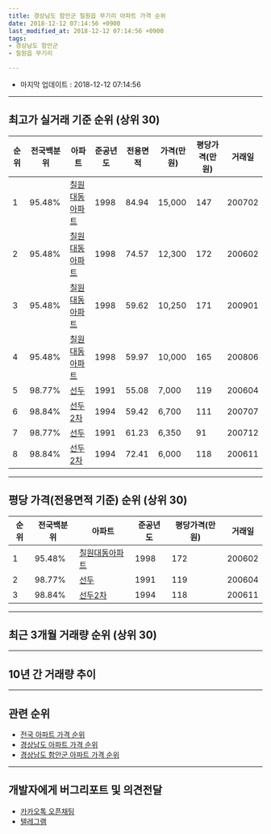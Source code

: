 ```yaml
---
title: 경상남도 함안군 칠원읍 무기리 아파트 가격 순위
date: 2018-12-12 07:14:56 +0900
last_modified_at: 2018-12-12 07:14:56 +0900
tags:
- 경상남도 함안군
- 칠원읍 무기리

---
```


* 마지막 업데이트 : 2018-12-12 07:14:56

---

## 최고가 실거래 기준 순위 (상위 30)


|순위|전국백분위|아파트|준공년도|전용면적|가격(만원)|평당가격(만원)|거래일|
|---|---|---|---|---|---|---|---|
|1|95.48%|[칠원대동아파트](https://search.naver.com/search.naver?query=%EA%B2%BD%EC%83%81%EB%82%A8%EB%8F%84+%ED%95%A8%EC%95%88%EA%B5%B0+%EC%B9%A0%EC%9B%90%EC%9D%8D+%EB%AC%B4%EA%B8%B0%EB%A6%AC+%EC%B9%A0%EC%9B%90%EB%8C%80%EB%8F%99%EC%95%84%ED%8C%8C%ED%8A%B8)|1998|84.94|15,000|147|200702|
|2|95.48%|[칠원대동아파트](https://search.naver.com/search.naver?query=%EA%B2%BD%EC%83%81%EB%82%A8%EB%8F%84+%ED%95%A8%EC%95%88%EA%B5%B0+%EC%B9%A0%EC%9B%90%EC%9D%8D+%EB%AC%B4%EA%B8%B0%EB%A6%AC+%EC%B9%A0%EC%9B%90%EB%8C%80%EB%8F%99%EC%95%84%ED%8C%8C%ED%8A%B8)|1998|74.57|12,300|172|200602|
|3|95.48%|[칠원대동아파트](https://search.naver.com/search.naver?query=%EA%B2%BD%EC%83%81%EB%82%A8%EB%8F%84+%ED%95%A8%EC%95%88%EA%B5%B0+%EC%B9%A0%EC%9B%90%EC%9D%8D+%EB%AC%B4%EA%B8%B0%EB%A6%AC+%EC%B9%A0%EC%9B%90%EB%8C%80%EB%8F%99%EC%95%84%ED%8C%8C%ED%8A%B8)|1998|59.62|10,250|171|200901|
|4|95.48%|[칠원대동아파트](https://search.naver.com/search.naver?query=%EA%B2%BD%EC%83%81%EB%82%A8%EB%8F%84+%ED%95%A8%EC%95%88%EA%B5%B0+%EC%B9%A0%EC%9B%90%EC%9D%8D+%EB%AC%B4%EA%B8%B0%EB%A6%AC+%EC%B9%A0%EC%9B%90%EB%8C%80%EB%8F%99%EC%95%84%ED%8C%8C%ED%8A%B8)|1998|59.97|10,000|165|200806|
|5|98.77%|[선두](https://search.naver.com/search.naver?query=%EA%B2%BD%EC%83%81%EB%82%A8%EB%8F%84+%ED%95%A8%EC%95%88%EA%B5%B0+%EC%B9%A0%EC%9B%90%EC%9D%8D+%EB%AC%B4%EA%B8%B0%EB%A6%AC+%EC%84%A0%EB%91%90)|1991|55.08|7,000|119|200604|
|6|98.84%|[선두2차](https://search.naver.com/search.naver?query=%EA%B2%BD%EC%83%81%EB%82%A8%EB%8F%84+%ED%95%A8%EC%95%88%EA%B5%B0+%EC%B9%A0%EC%9B%90%EC%9D%8D+%EB%AC%B4%EA%B8%B0%EB%A6%AC+%EC%84%A0%EB%91%902%EC%B0%A8)|1994|59.42|6,700|111|200707|
|7|98.77%|[선두](https://search.naver.com/search.naver?query=%EA%B2%BD%EC%83%81%EB%82%A8%EB%8F%84+%ED%95%A8%EC%95%88%EA%B5%B0+%EC%B9%A0%EC%9B%90%EC%9D%8D+%EB%AC%B4%EA%B8%B0%EB%A6%AC+%EC%84%A0%EB%91%90)|1991|61.23|6,350|91|200712|
|8|98.84%|[선두2차](https://search.naver.com/search.naver?query=%EA%B2%BD%EC%83%81%EB%82%A8%EB%8F%84+%ED%95%A8%EC%95%88%EA%B5%B0+%EC%B9%A0%EC%9B%90%EC%9D%8D+%EB%AC%B4%EA%B8%B0%EB%A6%AC+%EC%84%A0%EB%91%902%EC%B0%A8)|1994|72.41|6,000|118|200611|


---

## 평당 가격(전용면적 기준) 순위 (상위 30)


|순위|전국백분위|아파트|준공년도|평당가격(만원)|거래일|
|---|---|---|---|---|---|
|1|95.48%|[칠원대동아파트](https://search.naver.com/search.naver?query=%EA%B2%BD%EC%83%81%EB%82%A8%EB%8F%84+%ED%95%A8%EC%95%88%EA%B5%B0+%EC%B9%A0%EC%9B%90%EC%9D%8D+%EB%AC%B4%EA%B8%B0%EB%A6%AC+%EC%B9%A0%EC%9B%90%EB%8C%80%EB%8F%99%EC%95%84%ED%8C%8C%ED%8A%B8)|1998|172|200602|
|2|98.77%|[선두](https://search.naver.com/search.naver?query=%EA%B2%BD%EC%83%81%EB%82%A8%EB%8F%84+%ED%95%A8%EC%95%88%EA%B5%B0+%EC%B9%A0%EC%9B%90%EC%9D%8D+%EB%AC%B4%EA%B8%B0%EB%A6%AC+%EC%84%A0%EB%91%90)|1991|119|200604|
|3|98.84%|[선두2차](https://search.naver.com/search.naver?query=%EA%B2%BD%EC%83%81%EB%82%A8%EB%8F%84+%ED%95%A8%EC%95%88%EA%B5%B0+%EC%B9%A0%EC%9B%90%EC%9D%8D+%EB%AC%B4%EA%B8%B0%EB%A6%AC+%EC%84%A0%EB%91%902%EC%B0%A8)|1994|118|200611|


---

## 최근 3개월 거래량 순위 (상위 30)


<div style="width:100%;">
    <canvas id="deal_count_ranking" height="250"></canvas>
</div>


<script>
new Chart(document.getElementById("deal_count_ranking"), {
    type: 'horizontalBar',
    data: {
        labels: ['칠원대동아파트', '선두2차', '선두'],
        datasets: [{
            label: '실거래 수',
            data: [2, 1, 1],
            borderColor: "rgba(255, 0, 128, 1)",
            backgroundColor: "rgba(255, 0, 128, 0.5)",
            fill: false,
        }]
    },
    options: {
        responsive: true,
        title: {
            display: true,
            text: '최근 3개월 거래량 순위'
        },
        tooltips: {
            mode: 'index',
            intersect: false,
            callbacks: {
                title: function(tooltipItems, data) {
                    return "실거래 수:";
                },
                label: function(tooltipItem, data) {
                    return data.labels[tooltipItem.index] + ": " + tooltipItem.xLabel;
                }
            }
        },
        hover: {
            mode: 'nearest',
            intersect: true
        },
        scales: {
            xAxes: [{
                display: true,
                scaleLabel: {
                    display: true,
                    labelString: '실거래 수'
                },
                ticks: {
                    suggestedMin: 0,
                }
            }],
            yAxes: [{
                display: true,
                ticks: {
                    autoSkip: false,
                    callback: function(value, index, values) {
                        if (value.length > 15)
                            return value.substr(0, 13) + "...";
                        else
                            return value;
                    }
                },
                scaleLabel: {
                    display: false,
                }
            }]
        }
    }
});

</script>


---

## 10년 간 거래량 추이


<div style="width:100%;">
    <canvas id="deal_progress" height="250"></canvas>
</div>

<script>
new Chart(document.getElementById("deal_progress"), {
    type: 'line',
    data: {
        labels: ['200812','200901','200902','200903','200904','200905','200906','200907','200908','200909','200910','200911','200912','201001','201002','201003','201004','201005','201006','201007','201008','201009','201010','201011','201012','201101','201102','201103','201104','201105','201106','201107','201108','201109','201110','201111','201112','201201','201202','201203','201204','201205','201206','201207','201208','201209','201210','201211','201212','201301','201302','201303','201304','201305','201306','201307','201308','201309','201310','201311','201312','201401','201402','201403','201404','201405','201406','201407','201408','201409','201410','201411','201412','201501','201502','201503','201504','201505','201506','201507','201508','201509','201510','201511','201512','201601','201602','201603','201604','201605','201606','201607','201608','201609','201610','201611','201612','201701','201702','201703','201704','201705','201706','201707','201708','201709','201710','201711','201712','201801','201802','201803','201804','201805','201806','201807','201808','201809','201810','201811','201812'],
        datasets: [{
            label: '실거래 수',
            pointRadius: 1,
            data: [3, 1, 8, 3, 7, 5, 6, 3, 0, 6, 7, 4, 4, 6, 1, 9, 5, 4, 1, 5, 5, 5, 2, 10, 6, 4, 10, 7, 7, 7, 5, 6, 5, 7, 1, 5, 5, 0, 2, 0, 3, 1, 0, 3, 1, 0, 0, 3, 4, 1, 0, 2, 3, 5, 4, 0, 1, 3, 3, 2, 2, 0, 4, 6, 4, 3, 6, 3, 3, 6, 2, 2, 1, 2, 2, 9, 4, 3, 5, 2, 4, 0, 2, 2, 2, 4, 4, 3, 5, 1, 2, 4, 7, 9, 1, 1, 1, 2, 1, 5, 7, 0, 3, 4, 1, 1, 0, 2, 3, 2, 2, 0, 2, 0, 1, 0, 3, 1, 3, 1, 0],
            borderColor: "rgba(255, 201, 14, 1)",
            backgroundColor: "rgba(255, 201, 14, 0.5)",
            fill: true,
        }]
    },
    options: {
        responsive: true,
        title: {
            display: true,
            text: '10년간 거래량 추이'
        },
        tooltips: {
            mode: 'index',
            intersect: false,
        },
        hover: {
            mode: 'nearest',
            intersect: true
        },
        scales: {
            xAxes: [{
                display: true,
                scaleLabel: {
                    display: true,
                    labelString: '년/월'
                }
            }],
            yAxes: [{
                display: true,
                ticks: {
                    suggestedMin: 0,
                },
                scaleLabel: {
                    display: true,
                    labelString: '실거래 수'
                }
            }]
        }
    }
});

</script>


---

## 관련 순위

- [전국 아파트 가격 순위](https://inasie.github.io/apt-ranking/전국)
- [경상남도 아파트 가격 순위](https://inasie.github.io/apt-ranking/경상남도)
- [경상남도 함안군 아파트 가격 순위](https://inasie.github.io/apt-ranking/경상남도-함안군)


---

## 개발자에게 버그리포트 및 의견전달

- [카카오톡 오픈채팅](https://open.kakao.com/o/gLJUAP4)
- [텔레그램](https://t.me/inasie)


